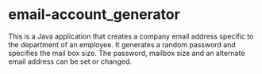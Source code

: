# email-account_generator
This is a Java application that creates a company email address specific to the department of an employee. It generates a random password and specifies the mail box size. The password, mailbox size and an alternate email address can be set or changed. 
